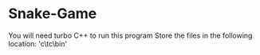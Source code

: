 # Snake-Game
You will need turbo C++ to run this program
Store the files in the following location: 'c\tc\bin\'
